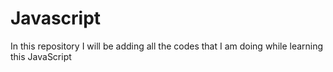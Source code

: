 # Javascript
In this repository I will be adding all the codes that I am doing while learning this JavaScript 
